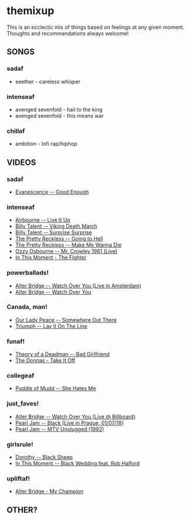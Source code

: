 # themixup

This is an ecclectic mix of things based on feelings at any given moment. Thoughts and recommendations always welcome!

## SONGS

### sadaf

- seether - careless whisper

### intenseaf

- avenged sevenfold - hail to the king
- avenged sevenfold - this means war

### chillaf

- ambition - lofi rap/hiphop

## VIDEOS

### sadaf

- [Evanescence -- Good Enough](https://www.youtube.com/watch?v=Kw2Ic_2XdVQ)

### intenseaf

- [Airbourne -- Live It Up](https://www.youtube.com/watch?v=Pn0w7vciQCE)
- [Billy Talent -- Viking Death March](https://www.youtube.com/watch?v=VRFCMM3bra8)
- [Billy Talent -- Surprise Surprise](https://www.youtube.com/watch?v=ZGbNq_flErA)
- [The Pretty Reckless -- Going to Hell](https://www.youtube.com/watch?v=bmtbg5b7_Aw)
- [The Pretty Reckless -- Make Me Wanna Die](https://www.youtube.com/watch?v=txBfhpm1jI0)
- [Ozzy Osbourne -- Mr. Crowley 1981 (Live)](https://www.youtube.com/watch?v=G3LvhdFEOqs)
- [In This Moment - The FIghter](https://www.youtube.com/watch?v=D3sg1sDhX0U)

### powerballads!

- [Alter Bridge -- Watch Over You (Live in Amsterdam)](https://www.youtube.com/watch?v=WR4_chcwvoM)
- [Alter Bridge -- Watch Over You](https://www.youtube.com/watch?v=9lIdymq0DZc)

### Canada, man!

- [Our Lady Peace -- Somewhere Out There](https://www.youtube.com/watch?v=8SzFaEqbLRM)
- [Triumph -- Lay It On The Line](https://www.youtube.com/watch?v=gCWj8Nz5DUg)

### funaf!

- [Theory of a Deadman -- Bad Girlfriend](https://www.youtube.com/watch?v=Pn0w7vciQCE)
- [The Donnas - Take It Off](https://www.youtube.com/watch?v=nCvRT2sy5FE)

### collegeaf

- [Puddle of Mudd -- She Hates Me](https://www.youtube.com/watch?v=BYE4CVhVkhw)

### just_faves!

- [Alter Bridge -- Watch Over You (Live @ Billboard)](https://www.youtube.com/watch?v=LK3NuxO3Ke0)
- [Pearl Jam -- Black (Live in Prague, 01/07/18)](https://www.youtube.com/watch?v=X33aqdYUAQM)
- [Pearl Jam -- MTV Unplugged (1992)](https://www.youtube.com/watch?v=5ZH2it92ZmA)

### girlsrule!

- [Dorothy -- Black Sheep](https://www.youtube.com/watch?v=5zBUlhcRyWw)
- [In This Moment -- Black Wedding feat. Rob Halford](https://www.youtube.com/watch?v=fHAi_-DOy40)

### upliftaf!

- [Alter Bridge - My Champion](https://www.youtube.com/watch?v=WTTkNlvrYeQ)

## OTHER?
